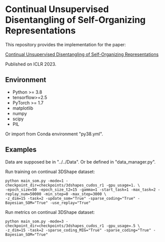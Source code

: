 # Continual Unsupervised Disentangling of Self-Organizing Representations

This repository provides the implementation for the paper:

[Continual Unsupervised Disentangling of Self-Organizing Representations](https://openreview.net/forum?id=ih0uFRFhaZZ)

Published on ICLR 2023.


## Environment

* Python >= 3.8
* tensorflow>=2.5
* PyTorch >= 1.7
* matplotlib
* numpy
* scipy
* PIL

Or import from Conda environment "py38.yml".

## Examples
Data are supposed be in "../../Data". Or be defined in "data_manager.py".

Run training on continual 3DShape dataset:
```
python main_som.py -mode=1 -checkpoint_dir=checkpoints/3dshapes_cudos_r1 -gpu_usage=1. \
-epoch_size=50 -epoch_size_t2=15 -gamma=1 -start_task=1 -max_task=2 -replay_num=50000 -min_step=0 -max_step=3000 \
-z_dim=15 -task=2 -update_som="True" -sparse_coding="True" -Bayesian_SOM="True" -use_replay="True"
```
Run metrics on continual 3DShape dataset:
```
python main_som.py -mode=3 -checkpoint_dir=checkpoints/3dshapes_cudos_r1 -gpu_usage=.5 \
-z_dim=15 -task=2 -sparse_coding_MIG="True" -sparse_coding="True" -Bayesian_SOM="True"
```

